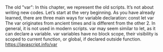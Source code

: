 The old "var":
In this chapter, we represent the old scripts. It’s not about writing new codes.
Let’s start at the very beginning.
As you have already learned, there are three main ways for variable declaration:
const
let
var
The var originates from ancient times and is different from the other 2. In general, it is not used in modern scripts.
var may seem similar to let, as it can declare a variable.
var variables have no block scope, their visibility is scoped to current function, or global, if declared outside function.
https://javascript.info/var
